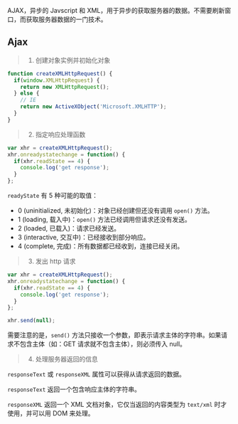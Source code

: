 AJAX，异步的 Javscript 和 XML，用于异步的获取服务器的数据。不需要刷新窗口，而获取服务器数据的一门技术。

## Ajax

> 1. 创建对象实例并初始化对象

```js
function createXMLHttpRequest() {
  if(window.XMLHttpRequest) {
    return new XMLHttpRequest();
  } else {
    // IE
    return new ActiveXObject('Microsoft.XMLHTTP');
  }
}
```

> 2. 指定响应处理函数

```js
var xhr = createXMLHttpRequest();
xhr.onreadystatechange = function() {
  if(xhr.readState == 4) {
    console.log('get response');
  }
};
```

`readyState` 有 5 种可能的取值：

* 0 (uninitialized, 未初始化)：对象已经创建但还没有调用 `open()` 方法。
* 1 (loading, 载入中)：`open()` 方法已经调用但请求还没有发送。
* 2 (loaded, 已载入)：请求已经发送。
* 3 (interactive, 交互中)：已经接收到部分响应。
* 4 (complete, 完成)：所有数据都已经收到，连接已经关闭。

> 3. 发出 http 请求

```js
var xhr = createXMLHttpRequest();
xhr.onreadystatechange = function() {
  if(xhr.readState == 4) {
    console.log('get response');
  }
};

xhr.send(null);
```

需要注意的是，`send()` 方法只接收一个参数，即表示请求主体的字符串。如果请求不包含主体（如：GET 请求就不包含主体），则必须传入 null。

> 4. 处理服务器返回的信息

`responseText` 或 `responseXML` 属性可以获得从请求返回的数据。

`responseText` 返回一个包含响应主体的字符串。

`responseXML` 返回一个 XML 文档对象，它仅当返回的内容类型为 `text/xml` 时才使用，并可以用 DOM 来处理。